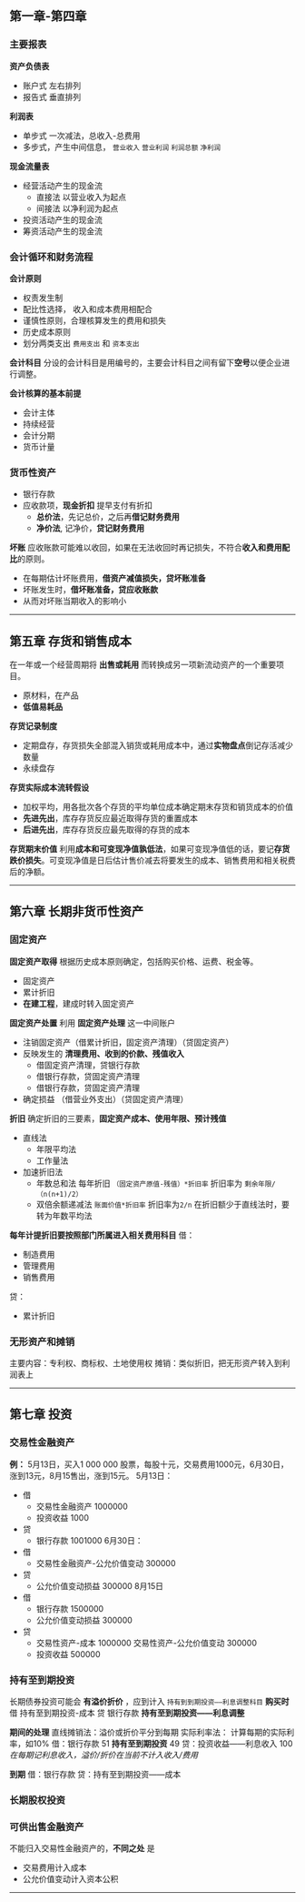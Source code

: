 ## 第一章-第四章

### 主要报表
**资产负债表**
+ 账户式 左右排列
+ 报告式 垂直排列

**利润表**
+ 单步式 一次减法，总收入-总费用
+ 多步式，产生中间信息， `营业收入` `营业利润` `利润总额` `净利润`

**现金流量表**
+ 经营活动产生的现金流
    + 直接法 以营业收入为起点
    + 间接法 以净利润为起点
+ 投资活动产生的现金流
+ 筹资活动产生的现金流

### 会计循环和财务流程
**会计原则**
+ 权责发生制
+ 配比性选择， 收入和成本费用相配合
+ 谨慎性原则，合理核算发生的费用和损失
+ 历史成本原则
+ 划分两类支出 `费用支出` 和 `资本支出`

**会计科目**
分设的会计科目是用编号的，主要会计科目之间有留下**空号**以便企业进行调整。

**会计核算的基本前提**
+ 会计主体
+ 持续经营
+ 会计分期
+ 货币计量

### 货币性资产
+ 银行存款
+ 应收款项，**现金折扣** 提早支付有折扣
    + **总价法**，先记总价，之后再**借记财务费用**
    + **净价法**, 记净价，**贷记财务费用**

**坏账**
应收账款可能难以收回，如果在无法收回时再记损失，不符合**收入和费用配比**的原则。
+ 在每期估计坏账费用，**借资产减值损失，贷坏账准备**
+ 坏账发生时，**借坏账准备，贷应收账款**
+ 从而对坏账当期收入的影响小

---

## 第五章 存货和销售成本
在一年或一个经营周期将 **出售或耗用** 而转换成另一项新流动资产的一个重要项目。
+ 原材料，在产品
+ **低值易耗品**

**存货记录制度**
+ 定期盘存，存货损失全部混入销货或耗用成本中，通过**实物盘点**倒记存活减少数量
+ 永续盘存

**存货实际成本流转假设**
+ 加权平均，用各批次各个存货的平均单位成本确定期末存货和销货成本的价值
+ **先进先出**，库存存货反应最近取得存货的重置成本
+ **后进先出**，库存存货反应最先取得的存货的成本

**存货期末价值**
利用**成本和可变现净值孰低法**，如果可变现净值低的话，要记**存货跌价损失**。可变现净值是日后估计售价减去将要发生的成本、销售费用和相关税费后的净额。

---

## 第六章 长期非货币性资产

### 固定资产
**固定资产取得**
根据历史成本原则确定，包括购买价格、运费、税金等。
+ 固定资产
+ 累计折旧
+ **在建工程**，建成时转入固定资产

**固定资产处置**
利用 **固定资产处理** 这一中间账户
+ 注销固定资产（借累计折旧，固定资产清理）（贷固定资产）
+ 反映发生的 **清理费用、收到的价款、残值收入**
  + 借固定资产清理，贷银行存款
  + 借银行存款，贷固定资产清理
  + 借银行存款，贷固定资产清理
+ 确定损益 （借营业外支出）（贷固定资产清理）

**折旧**
确定折旧的三要素，**固定资产成本、使用年限、预计残值**
+ 直线法
  + 年限平均法
  + 工作量法
+ 加速折旧法
  + 年数总和法 每年折旧 `（固定资产原值-残值）*折旧率` 折旧率为 `剩余年限/（n(n+1)/2）`
  + 双倍余额递减法 `账面价值*折旧率` 折旧率为`2/n` 在折旧额少于直线法时，要转为年数平均法

**每年计提折旧要按照部门所属进入相关费用科目**
借：
+ 制造费用
+ 管理费用
+ 销售费用

贷：
+ 累计折旧

### 无形资产和摊销
主要内容：专利权、商标权、土地使用权
 摊销：类似折旧，把无形资产转入到利润表上

---

## 第七章 投资

### 交易性金融资产
**例：** 5月13日，买入1 000 000 股票，每股十元，交易费用1000元，6月30日，涨到13元，8月15售出，涨到15元。
5月13日：
+ 借
  + 交易性金融资产 1000000
  + 投资收益 1000
+ 贷
  + 银行存款 1001000
6月30日：
+ 借
  + 交易性金融资产-公允价值变动 300000
+ 贷
  + 公允价值变动损益 300000
8月15日
+ 借
  + 银行存款 1500000
  + 公允价值变动损益 300000
+ 贷
  + 交易性资产-成本 1000000
    交易性资产-公允价值变动 300000
  + 投资收益 500000  

### 持有至到期投资
长期债券投资可能会 **有溢价折价** ，应到计入 `持有到到期投资——利息调整科目`
**购买时**
借 持有至到期投资-成本
贷 银行存款
  **持有至到期投资——利息调整**

**期间的处理**
直线摊销法：溢价或折价平分到每期
实际利率法：
计算每期的实际利率，如10%
借：银行存款 51
    **持有至到期投资** 49
贷：投资收益——利息收入 100
*在每期记利息收入，溢价/折价在当前不计入收入/费用*

**到期**
借：银行存款
贷：持有至到期投资——成本

### 长期股权投资

### 可供出售金融资产
不能归入交易性金融资产的，**不同之处** 是
+ 交易费用计入成本
+ 公允价值变动计入资本公积

---

